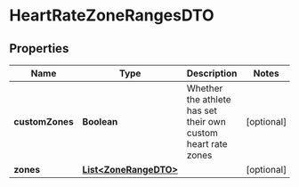 

# HeartRateZoneRangesDTO

## Properties

Name | Type | Description | Notes
------------ | ------------- | ------------- | -------------
**customZones** | **Boolean** | Whether the athlete has set their own custom heart rate zones |  [optional]
**zones** | [**List&lt;ZoneRangeDTO&gt;**](ZoneRangeDTO.md) |  |  [optional]



